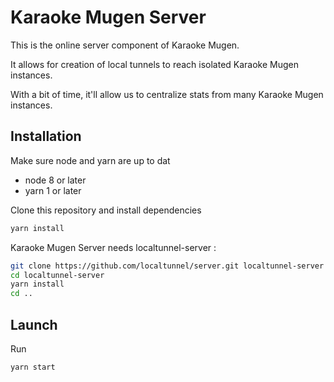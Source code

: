 # Karaoke Mugen Server

This is the online server component of Karaoke Mugen.

It allows for creation of local tunnels to reach isolated Karaoke Mugen instances.

With a bit of time, it'll allow us to centralize stats from many Karaoke Mugen instances.

## Installation

Make sure node and yarn are up to dat

* node 8 or later
* yarn 1 or later

Clone this repository and install dependencies

```sh
yarn install
```

Karaoke Mugen Server needs localtunnel-server :

```sh
git clone https://github.com/localtunnel/server.git localtunnel-server
cd localtunnel-server
yarn install
cd ..
```

## Launch

Run

```sh
yarn start
```
